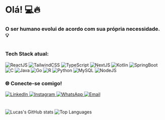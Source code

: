# Olá! 💻🔥

### O ser humano evolui de acordo com sua própria necessidade. 💡
#
### Tech Stack atual:

![ReactJS](https://img.shields.io/badge/-ReactJS-%2361DAFB?logo=react&logoColor=black&style=flat)
![TailwindCSS](https://img.shields.io/badge/-TailwindCSS-%2338B2AC?logo=tailwindcss&logoColor=white&style=flat)
![TypeScript](https://img.shields.io/badge/-TypeScript-%232F73A6?logo=typescript&logoColor=white&style=flat)
![NextJS](https://img.shields.io/badge/-Next.js-%23000000?logo=next.js&logoColor=white&style=flat)
![Kotlin](https://img.shields.io/badge/-Kotlin-%23007A5E?logo=kotlin&logoColor=white&style=flat)
![SpringBoot](https://img.shields.io/badge/-Spring%20Boot-%236DB33F?logo=springboot&logoColor=white&style=flat)
![C](https://img.shields.io/badge/-C-%2300599C?logo=c&logoColor=white&style=flat)
![Java](https://img.shields.io/badge/-Java-%23ED8B00?logo=java&logoColor=white&style=flat)
![Go](https://img.shields.io/badge/-Go-%2300ADD8?logo=go&logoColor=white&style=flat)
![R](https://img.shields.io/badge/-R-%23276DC3?logo=r&logoColor=white&style=flat)
![Python](https://img.shields.io/badge/-Python-%233776AB?logo=python&logoColor=white&style=flat)
![MySQL](https://img.shields.io/badge/-MySQL-%234479A1?logo=mysql&logoColor=white&style=flat)
![NodeJS](https://img.shields.io/badge/-Node.js-%23339933?logo=node.js&logoColor=white&style=flat)

### 🌐 **Conecte-se comigo!**

<a href="https://www.linkedin.com/in/lucaslpdacosta/">
  <img src="https://img.shields.io/badge/-LinkedIn-%230077B5?logo=linkedin&logoColor=white&style=for-the-badge" alt="LinkedIn">
</a>  

<a href="https://www.instagram.com/lucaslpdacosta">
  <img src="https://img.shields.io/badge/-Instagram-%23E4405F?logo=instagram&logoColor=white&style=for-the-badge" alt="Instagram">
</a>  

<a href="https://wa.me/5584986384659?text=Ol%C3%A1%21">
  <img src="https://img.shields.io/badge/-WhatsApp-%2371C800?logo=whatsapp&logoColor=white&style=for-the-badge" alt="WhatsApp">
</a>  

<a href="mailto:lucaslpdacosta1@gmail.com">
  <img src="https://img.shields.io/badge/Email-D14836?style=for-the-badge&logo=gmail&logoColor=white" alt="Email">
</a>

#

![Lucas's GitHub stats](https://github-readme-stats.vercel.app/api?username=lucaslpdacosta&show_icons=true&theme=radical)
![Top Languages](https://github-readme-stats.vercel.app/api/top-langs/?username=lucaslpdacosta&layout=compact&hide=html,css&theme=radical)
